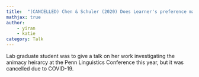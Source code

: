 ```yaml
---
title:  "(CANCELLED) Chen & Schuler (2020) Does Learner's preference match the typological pattern for Animacy Hierarchy in morphological marking?"
mathjax: true
author: 
    - yiran
    - katie
category: Talk
---
```


Lab graduate student was to give a talk on her work investigating the animacy heirarcy at the Penn Linguistics Conference this year, but it was cancelled due to COVID-19. 
